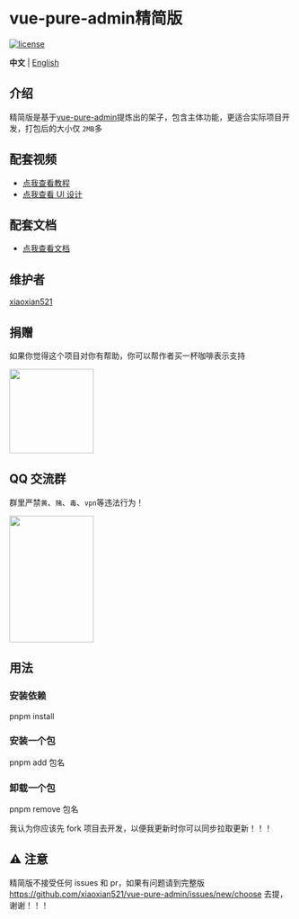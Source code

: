 <h1>vue-pure-admin精简版</h1>

[![license](https://img.shields.io/github/license/xiaoxian521/vue-pure-admin.svg)](LICENSE)

**中文** | [English](./README.en-US.md)

## 介绍

精简版是基于[vue-pure-admin](https://github.com/xiaoxian521/vue-pure-admin)提炼出的架子，包含主体功能，更适合实际项目开发，打包后的大小仅 `2MB`多

## 配套视频

- [点我查看教程](https://www.bilibili.com/video/BV1534y1S7HV)
- [点我查看 UI 设计](https://www.bilibili.com/video/BV17g411T7rq)

## 配套文档

- [点我查看文档](https://pure-admin-doc.vercel.app)

## 维护者

[xiaoxian521](https://github.com/xiaoxian521)

## 捐赠

如果你觉得这个项目对你有帮助，你可以帮作者买一杯咖啡表示支持

<img src="http://yiming_chang.gitee.io/manages/pay.jpg" width="150px" height="150px" />

## QQ 交流群

群里严禁`黄`、`赌`、`毒`、`vpn`等违法行为！

<img src="http://yiming_chang.gitee.io/manages/qq.jpg" width="150px" height="225px" />

## 用法

### 安装依赖

pnpm install

### 安装一个包

pnpm add 包名

### 卸载一个包

pnpm remove 包名

我认为你应该先 fork 项目去开发，以便我更新时你可以同步拉取更新！！！

## ⚠️ 注意

精简版不接受任何 issues 和 pr，如果有问题请到完整版 https://github.com/xiaoxian521/vue-pure-admin/issues/new/choose 去提，谢谢！！！
